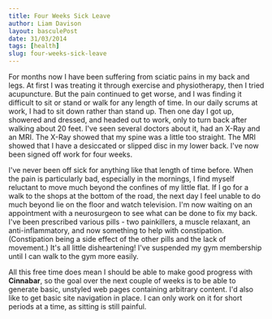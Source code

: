 ```yaml
---
title: Four Weeks Sick Leave
author: Liam Davison
layout: basculePost
date: 31/03/2014
tags: [health]
slug: four-weeks-sick-leave
---
```

For months now I have been suffering from sciatic pains in my back and legs. At first I was treating it through exercise and physiotherapy, then I tried acupuncture. But the pain continued to get worse, and I was finding it difficult to sit or stand or walk for any length of time. In our daily scrums at work, I had to sit down rather than stand up. Then one day I got up, showered and dressed, and headed out to work, only to turn back after walking about 20 feet. I've seen several doctors about it, had an X-Ray and an MRI. The X-Ray showed that my spine was a little too straight. The MRI showed that I have a desiccated or slipped disc in my lower back. I've now been signed off work for four weeks.

I've never been off sick for anything like that length of time before. When the pain is particularly bad, especially in the mornings, I find myself reluctant to move much beyond the confines of my little flat. If I go for a walk to the shops at the bottom of the road, the next day I feel unable to do much beyond lie on the floor and watch television. I'm now waiting on an appointment with a neurosurgeon to see what can be done to fix my back. I've been prescribed various pills - two painkillers, a muscle relaxant, an anti-inflammatory, and now something to help with constipation. (Constipation being a side effect of the other pills and the lack of movement.) It's all little disheartening! I've suspended my gym membership until I can walk to the gym more easily.

All this free time does mean I should be able to make good progress with **Cinnabar**, so the goal over the next couple of weeks is to be able to generate basic, unstyled web pages containing arbitrary content. I'd also like to get basic site navigation in place. I can only work on it for short periods at a time, as sitting is still painful.

